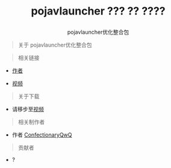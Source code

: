 # <p align="center">pojavlauncher ??? ?? ????</p>  
<p align="center">pojavlauncher优化整合包</ p>

> 关于 pojavlauncher优化整合包

> 相关链接

- [作者](https://space.bilibili.com/694203513)

- [视频](https://www.bilibili.com/video/BV14a411f7Hh?spm_id_from=333.999.0.0)

> 关于下载

- 请移步至[视频](https://www.bilibili.com/video/BV14a411f7Hh?spm_id_from=333.999.0.0)

> 相关制作者

- 作者 [ConfectionaryQwQ](https://space.bilibili.com/694203513)

> 贡献者

- ?